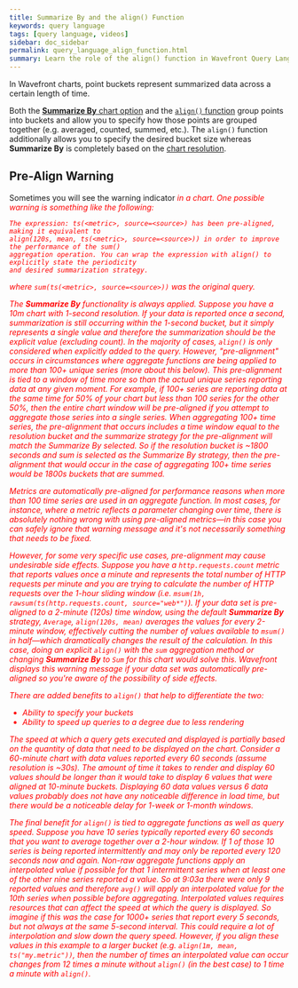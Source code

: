 ```yaml
---
title: Summarize By and the align() Function
keywords: query language
tags: [query language, videos]
sidebar: doc_sidebar
permalink: query_language_align_function.html
summary: Learn the role of the align() function in Wavefront Query Language expressions.
---
```


In Wavefront charts, point buckets represent summarized data across a certain length of time.

Both the [**Summarize By** chart option](charts.html#summarize-by) and the [`align()` function](query_language_reference.html#filtering-and-comparison-functions) group points into buckets and allow you to specify how those points are grouped together (e.g. averaged, counted, summed, etc.).  The `align()` function additionally allows you to specify the desired bucket size whereas **Summarize By** is completely based on the [chart resolution](charts_resolution.html). 

## Pre-Align Warning

Sometimes you will see the warning indicator <i class="fa-exclamation-triangle fa" style="color: red;"/> in a chart. One possible warning is something like the following:

```
The expression: ts(<metric>, source=<source>) has been pre-aligned, making it equivalent to 
align(120s, mean, ts(<metric>, source=<source>)) in order to improve the performance of the sum() 
aggregation operation. You can wrap the expression with align() to explicitly state the periodicity 
and desired summarization strategy.
```

where `sum(ts(<metric>, source=<source>))` was the original query.

The **Summarize By** functionality is always applied. Suppose you have a 10m chart with 1-second resolution. If your data is reported once a second, summarization is still occurring within the 1-second bucket, but it simply represents a single value and therefore the summarization should be the explicit value (excluding count). In the majority of cases, `align()` is only considered when explicitly added to the query. However, "pre-alignment" occurs in circumstances where aggregate functions are being applied to more than 100+ unique series (more about this below). This pre-alignment is tied to a window of time more so than the actual unique series reporting data at any given moment. For example, if 100+ series are reporting data at the same time for 50% of your chart but less than 100 series for the other 50%, then the entire chart window will be pre-aligned if you attempt to aggregate those series into a single series. When aggregating 100+ time series, the pre-alignment that occurs includes a time window equal to the resolution bucket and the summarize strategy for the pre-alignment will match the Summarize By selected. So if the resolution bucket is ~1800 seconds and sum is selected as the Summarize By strategy, then the pre-alignment that would occur in the case of aggregating 100+ time series would be 1800s buckets that are summed.
 
Metrics are automatically pre-aligned for performance reasons when more than 100 time series are used in an aggregate function. In most cases, for instance, where a metric reflects a parameter changing over time, there is absolutely nothing wrong with using pre-aligned metrics&mdash;in this case you can safely ignore that warning message and it's not necessarily something that needs to be fixed.
 
However, for some very specific use cases, pre-alignment may cause undesirable side effects. Suppose you have a `http.requests.count` metric that reports values once a minute and represents the total number of HTTP requests per minute and you are trying to calculate the number of HTTP requests over the 1-hour sliding window (i.e. `msum(1h, rawsum(ts(http.requests.count, source="web*")`). If your data set is pre-aligned to a 2-minute (120s) time window, using the default **Summarize By** strategy, `Average`, `align(120s, mean)` averages the values for every 2-minute window, effectively cutting the number of values available to `msum()` in half&mdash;which dramatically changes the result of the calculation. In this case, doing an explicit `align()` with the `sum` aggregation method or changing **Summarize By** to `Sum` for this chart would solve this. Wavefront displays this warning message if your data set was automatically pre-aligned so you're aware of the possibility of side effects.

There are added benefits to `align()` that help to differentiate the two:

- Ability to specify your buckets
- Ability to speed up queries to a degree due to less rendering

The speed at which a query gets executed and displayed is partially based on the quantity of data that need to be displayed on the chart. Consider a 60-minute chart with data values reported every 60 seconds (assume resolution is ~30s). The amount of time it takes to render and display 60 values should be longer than it would take to display 6 values that were aligned at 10-minute buckets. Displaying 60 data values versus 6 data values probably does not have any noticeable difference in load time, but there would be a noticeable delay for 1-week or 1-month windows.

The final benefit for `align()` is tied to aggregate functions as well as query speed. Suppose you have 10 series typically reported every 60 seconds that you want to average together over a 2-hour window. If 1 of those 10 series is being reported intermittently and may only be reported every 120 seconds now and again. Non-raw aggregate functions apply an interpolated value if possible for that 1 intermittent series when at least one of the other nine series reported a value. So at 9:03a there were only 9 reported values and therefore `avg()` will apply an interpolated value for the 10th series when possible before aggregating. Interpolated values requires resources that can affect the speed at which the query is displayed. So imagine if this was the case for 1000+ series that report every 5 seconds, but not always at the same 5-second interval. This could require a lot of interpolation and slow down the query speed. However, if you align these values in this example to a larger bucket (e.g. `align(1m, mean, ts("my.metric"))`, then the number of times an interpolated value can occur changes from 12 times a minute without `align()` (in the best case) to 1 time a minute with `align()`.

